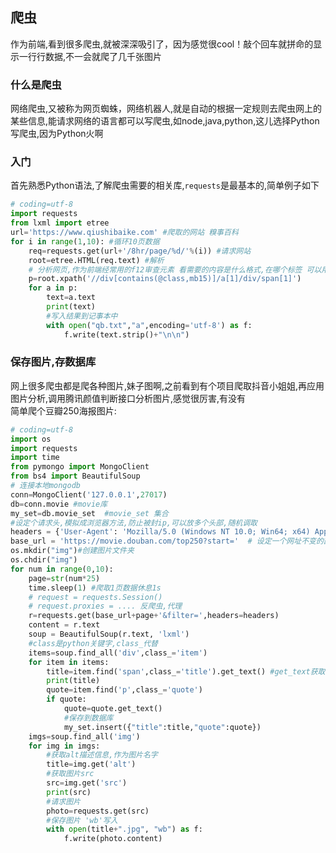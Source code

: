 ## 爬虫

作为前端,看到很多爬虫,就被深深吸引了，因为感觉很cool！敲个回车就拼命的显示一行行数据,不一会就爬了几千张图片
### 什么是爬虫 

网络爬虫,又被称为网页蜘蛛，网络机器人,就是自动的根据一定规则去爬虫网上的某些信息,能请求网络的语言都可以写爬虫,如node,java,python,这儿选择Python写爬虫,因为Python火啊

### 入门

首先熟悉Python语法,了解爬虫需要的相关库,`requests`是最基本的,简单例子如下

```python
# coding=utf-8
import requests
from lxml import etree
url='https://www.qiushibaike.com' #爬取的网站 糗事百科
for i in range(1,10): #循环10页数据
    req=requests.get(url+'/8hr/page/%d/'%(i)) #请求网站
    root=etree.HTML(req.text) #解析
    # 分析网页,作为前端经常用的f12审查元素 看需要的内容是什么格式,在哪个标签 可以用xpath匹配
    p=root.xpath('//div[contains(@class,mb15)]/a[1]/div/span[1]') 
    for a in p:
        text=a.text
        print(text)
        #写入结果到记事本中
        with open("qb.txt","a",encoding='utf-8') as f:
            f.write(text.strip()+"\n\n")
```

### 保存图片,存数据库

网上很多爬虫都是爬各种图片,妹子图啊,之前看到有个项目爬取抖音小姐姐,再应用图片分析,调用腾讯颜值判断接口分析图片,感觉很厉害,有没有  
简单爬个豆瓣250海报图片:

```python
# coding=utf-8
import os
import requests
import time
from pymongo import MongoClient
from bs4 import BeautifulSoup
# 连接本地mongodb
conn=MongoClient('127.0.0.1',27017)
db=conn.movie #movie库
my_set=db.movie_set  #movie_set 集合
#设定个请求头,模拟成浏览器方法,防止被封ip,可以放多个头部,随机调取
headers = {'User-Agent': 'Mozilla/5.0 (Windows NT 10.0; Win64; x64) AppleWebKit/537.36 (KHTML, like Gecko) Chrome/67.0.3396.87 Safari/537.36'}
base_url = 'https://movie.douban.com/top250?start='  # 设定一个网址不变的部分，然后我们只要每次在这个后面加数字就可以了
os.mkdir("img")#创建图片文件夹
os.chdir("img")
for num in range(0,10):
    page=str(num*25)
    time.sleep(1) #爬取1页数据休息1s
    # request = requests.Session()
    # request.proxies = .... 反爬虫,代理   
    r=requests.get(base_url+page+'&filter=',headers=headers)
    content = r.text
    soup = BeautifulSoup(r.text, 'lxml')
    #class是python关键字,class_代替
    items=soup.find_all('div',class_='item')
    for item in items:
        title=item.find('span',class_='title').get_text() #get_text获取文本
        print(title)
        quote=item.find('p',class_='quote')
        if quote:
            quote=quote.get_text()
            #保存到数据库
            my_set.insert({"title":title,"quote":quote})
    imgs=soup.find_all('img')
    for img in imgs:
        #获取alt描述信息,作为图片名字
        title=img.get('alt')
        #获取图片src 
        src=img.get('src')
        print(src)
        #请求图片
        photo=requests.get(src)
        #保存图片 'wb'写入
        with open(title+".jpg", "wb") as f:
            f.write(photo.content)
```
